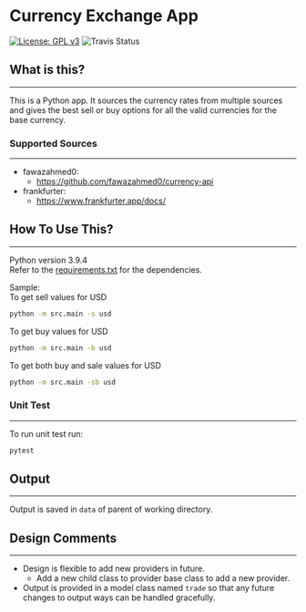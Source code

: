 # Currency Exchange App
[![License: GPL v3](https://img.shields.io/badge/License-GPLv3-blue.svg)](https://www.gnu.org/licenses/gpl-3.0)
![Travis Status](https://img.shields.io/travis/behloolsabir/currency_app)

## What is this?
--- 
This is a Python app. It sources the currency rates from multiple sources and gives the best sell or buy options for all the valid currencies for the base currency. 

### Supported Sources
---
  - fawazahmed0:
    - https://github.com/fawazahmed0/currency-api
  - frankfurter:
    - https://www.frankfurter.app/docs/

## How To Use This? 
---
Python version 3.9.4<br>
Refer to the [requirements.txt](src/requirements.txt) for the dependencies. 

Sample:<br>
To get sell values for USD
```sh
python -m src.main -s usd
```

To get buy values for USD
```sh
python -m src.main -b usd
```
To get both buy and sale values for USD
```sh
python -m src.main -sb usd
```
### Unit Test 
---
To run unit test run: 
```sh
pytest
```

## Output
---
Output is saved in `data` of parent of working directory. 

## Design Comments
---
* Design is flexible to add new providers in future. 
  * Add a new child class to provider base class to add a new provider. 
* Output is provided in a model class named `trade` so that any future changes to output ways can be handled gracefully. 